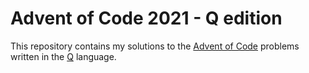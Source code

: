 # Advent of Code 2021 - Q edition

This repository contains my solutions to the [Advent of Code](https://adventofcode.com/2021) problems written in the [Q](https://code.kx.com/q/) language.
